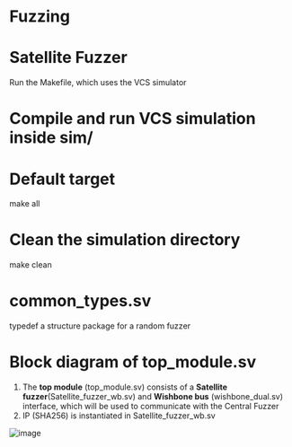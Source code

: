 # Fuzzing

# Satellite Fuzzer

Run the Makefile, which uses the  VCS simulator

# Compile and run VCS simulation inside sim/
# Default target

make all

# Clean the simulation directory
make clean

# common_types.sv
typedef a structure package for a random fuzzer

# Block diagram of top_module.sv
1. The **top module** (top_module.sv) consists of a **Satellite fuzzer**(Satellite_fuzzer_wb.sv) and **Wishbone bus** (wishbone_dual.sv) interface, which will be used to communicate with  the Central Fuzzer
2. IP (SHA256) is instantiated in Satellite_fuzzer_wb.sv

![image](https://github.com/user-attachments/assets/d50569b4-c65c-47c7-87ff-825a850f2e88)
